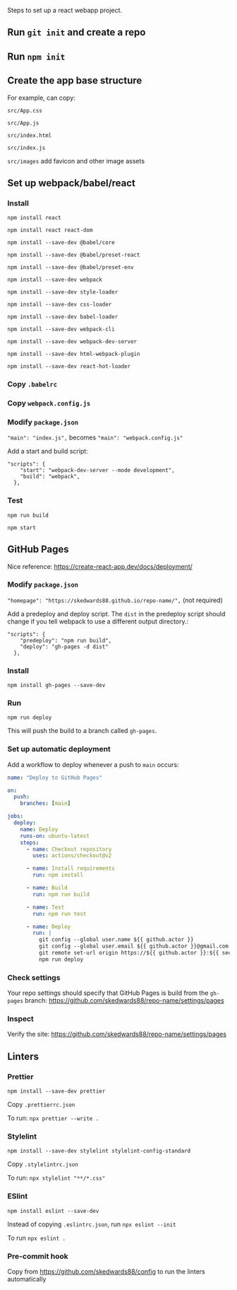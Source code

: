 Steps to set up a react webapp project.

## Run `git init` and create a repo

## Run `npm init`

## Create the app base structure

For example, can copy:

`src/App.css`

`src/App.js`

`src/index.html`

`src/index.js`

`src/images` add favicon and other image assets

## Set up webpack/babel/react

### Install

`npm install react`

`npm install react react-dom`

`npm install --save-dev @babel/core`

`npm install --save-dev @babel/preset-react`

`npm install --save-dev @babel/preset-env`

`npm install --save-dev webpack`

`npm install --save-dev style-loader`

`npm install --save-dev css-loader`

`npm install --save-dev babel-loader`

`npm install --save-dev webpack-cli`

`npm install --save-dev webpack-dev-server`

`npm install --save-dev html-webpack-plugin`

`npm install --save-dev react-hot-loader`

### Copy `.babelrc`

### Copy `webpack.config.js`

### Modify `package.json`

`"main": "index.js",` becomes `"main": "webpack.config.js"`

Add a start and build script:

```
"scripts": {
    "start": "webpack-dev-server --mode development",
    "build": "webpack",
  },
```

### Test

`npm run build`

`npm start`

## GitHub Pages

Nice reference: https://create-react-app.dev/docs/deployment/

### Modify `package.json`

`"homepage": "https://skedwards88.github.io/repo-name/",` (not required)

Add a predeploy and deploy script. The `dist` in the predeploy script should change if you tell webpack to use a different output directory.:

```
"scripts": {
    "predeploy": "npm run build",
    "deploy": "gh-pages -d dist"
  },
```

### Install

`npm install gh-pages --save-dev`

### Run

`npm run deploy`

This will push the build to a branch called `gh-pages`.

### Set up automatic deployment

Add a workflow to deploy whenever a push to `main` occurs:

```yaml
name: "Deploy to GitHub Pages"

on:
  push:
    branches: [main]

jobs:
  deploy:
    name: Deploy
    runs-on: ubuntu-latest
    steps:
      - name: Checkout repository
        uses: actions/checkout@v2

      - name: Install requirements
        run: npm install

      - name: Build
        run: npm run build

      - name: Test
        run: npm run test

      - name: Deploy
        run: |
          git config --global user.name ${{ github.actor }}
          git config --global user.email ${{ github.actor }}@gmail.com
          git remote set-url origin https://${{ github.actor }}:${{ secrets.GITHUB_TOKEN }}@github.com/${{ github.repository }}
          npm run deploy
```

### Check settings

Your repo settings should specify that GitHub Pages is build from the `gh-pages` branch: https://github.com/skedwards88/repo-name/settings/pages

### Inspect

Verify the site: https://github.com/skedwards88/repo-name/settings/pages

## Linters

### Prettier

`npm install --save-dev prettier`

Copy `.prettierrc.json`

To run: `npx prettier --write .`

### Stylelint

`npm install --save-dev stylelint stylelint-config-standard`

Copy `.stylelintrc.json`

To run: `npx stylelint "**/*.css"`

### ESlint

`npm install eslint --save-dev`

Instead of copying `.eslintrc.json`, run `npx eslint --init`

To run `npx eslint .`

### Pre-commit hook

Copy from https://github.com/skedwards88/config to run the linters automatically
